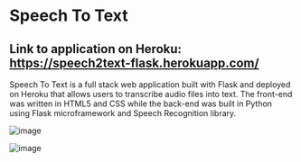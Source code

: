 # Speech To Text

## Link to application on Heroku: https://speech2text-flask.herokuapp.com/

Speech To Text is a full stack web application built with Flask and deployed on Heroku that allows users to transcribe audio files into text. The front-end was written in HTML5 and CSS while the back-end was built in Python using Flask microframework and Speech Recognition library.  

![image](https://user-images.githubusercontent.com/85374251/124924805-6f110280-dfc1-11eb-8bc2-5b41c1f5b62b.png)

![image](https://user-images.githubusercontent.com/85374251/124924881-8354ff80-dfc1-11eb-8a81-0be4f62d6e75.png)
